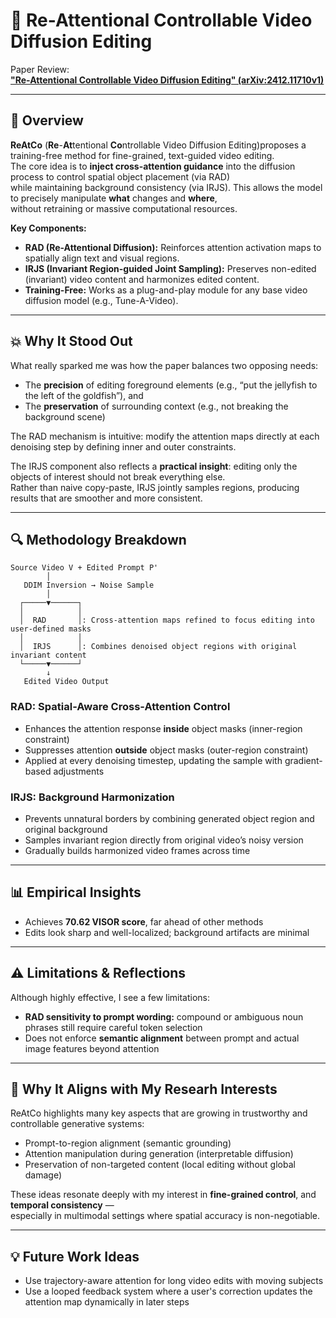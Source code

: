 # 🎥 Re-Attentional Controllable Video Diffusion Editing

Paper Review:  
[**"Re-Attentional Controllable Video Diffusion Editing" (arXiv:2412.11710v1)**](https://arxiv.org/abs/2412.11710v1)

---

## 📌 Overview

**ReAtCo** (**Re**-**At**tentional **Co**ntrollable Video Diffusion Editing)proposes a training-free method for fine-grained, text-guided video editing.  
The core idea is to **inject cross-attention guidance** into the diffusion process to control spatial object placement (via RAD)  
while maintaining background consistency (via IRJS). This allows the model to precisely manipulate **what** changes and **where**,  
without retraining or massive computational resources.

**Key Components:**

- **RAD (Re-Attentional Diffusion):** Reinforces attention activation maps to spatially align text and visual regions.
- **IRJS (Invariant Region-guided Joint Sampling):** Preserves non-edited (invariant) video content and harmonizes edited content.
- **Training-Free:** Works as a plug-and-play module for any base video diffusion model (e.g., Tune-A-Video).

---

## 💥 Why It Stood Out

What really sparked me was how the paper balances two opposing needs:

- The **precision** of editing foreground elements (e.g., “put the jellyfish to the left of the goldfish”), and
- The **preservation** of surrounding context (e.g., not breaking the background scene)

The RAD mechanism is intuitive: modify the attention maps directly at each denoising step by defining inner and outer constraints.

The IRJS component also reflects a **practical insight**: editing only the objects of interest should not break everything else.  
Rather than naive copy-paste, IRJS jointly samples regions, producing results that are smoother and more consistent.

---

## 🔍 Methodology Breakdown

```
Source Video V + Edited Prompt P'
        │
   DDIM Inversion → Noise Sample
        │
  ┌─────▼──────┐
  │            │
  │  RAD       │: Cross-attention maps refined to focus editing into user-defined masks
  │            │
  │  IRJS      │: Combines denoised object regions with original invariant content
  └─────▼──────┘
        ↓
   Edited Video Output
```

### RAD: Spatial-Aware Cross-Attention Control

- Enhances the attention response **inside** object masks (inner-region constraint)
- Suppresses attention **outside** object masks (outer-region constraint)
- Applied at every denoising timestep, updating the sample with gradient-based adjustments

### IRJS: Background Harmonization

- Prevents unnatural borders by combining generated object region and original background
- Samples invariant region directly from original video’s noisy version
- Gradually builds harmonized video frames across time

---

## 📊 Empirical Insights

- Achieves **70.62 VISOR score**, far ahead of other methods
- Edits look sharp and well-localized; background artifacts are minimal

---

## ⚠️ Limitations & Reflections

Although highly effective, I see a few limitations:

- **RAD sensitivity to prompt wording:** compound or ambiguous noun phrases still require careful token selection
- Does not enforce **semantic alignment** between prompt and actual image features beyond attention

---

## 🔗 Why It Aligns with My Researh Interests

ReAtCo highlights many key aspects that are growing in trustworthy and controllable generative systems:

- Prompt-to-region alignment (semantic grounding)
- Attention manipulation during generation (interpretable diffusion)
- Preservation of non-targeted content (local editing without global damage)

These ideas resonate deeply with my interest in **fine-grained control**, and **temporal consistency** —  
especially in multimodal settings where spatial accuracy is non-negotiable.

---

## 💡 Future Work Ideas

- Use trajectory-aware attention for long video edits with moving subjects
- Use a looped feedback system where a user's correction updates the attention map dynamically in later steps
